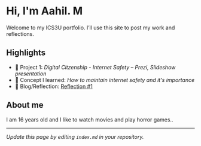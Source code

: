 # Hi, I'm Aahil. M
Welcome to my ICS3U portfolio. I’ll use this site to post my work and reflections.

## Highlights
- 🔧 Project 1: *Digital Citzenship - Internet Safety* – *Prezi, Slideshow presentation*
- 🧠 Concept I learned: *How to maintain internet safety and it's importance*
- 📝 Blog/Reflection: [Reflection #1](./posts/first_reflection.md)

## About me
I am 16 years old and I like to watch movies and play horror games..

---
*Update this page by editing `index.md` in your repository.*

